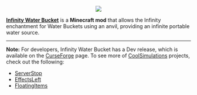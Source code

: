 <p align="center"><img src="https://coolsimulations.net/wp-content/uploads/2022/01/infinitywaterbucket_logo_HD.png"></p>

**[Infinity Water Bucket](https://www.curseforge.com/minecraft/mc-mods/infinity-water-bucket)** is a **Minecraft mod** that allows the Infinity enchantment for Water Buckets using an anvil, providing an infinite portable water source.

-----------------

**Note:** For developers, Infinity Water Bucket has a Dev release, which is available on the [CurseForge](https://www.curseforge.com/minecraft/mc-mods/infinity-water-bucket) page.
To see more of [CoolSimulations](https://github.com/coolsimulations) projects, check out the following:
 * [ServerStop](https://curseforge.com/minecraft/mc-mods/serverstop)
 * [EffectsLeft](https://curseforge.com/minecraft/mc-mods/effectsleft)
 * [FloatingItems](https://curseforge.com/minecraft/mc-mods/floatingitems)